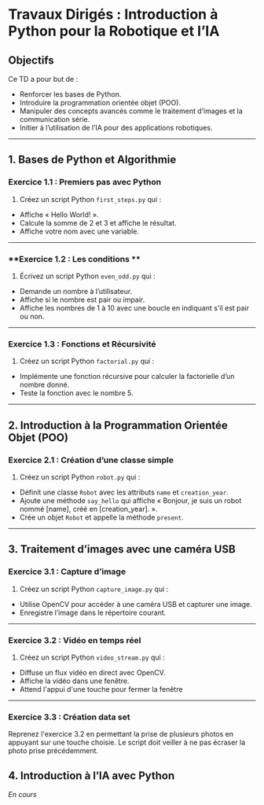 ﻿# Travaux Dirigés : Introduction à Python pour la Robotique et l’IA

  

## **Objectifs**

Ce TD a pour but de :

- Renforcer les bases de Python.
- Introduire la programmation orientée objet (POO).
- Manipuler des concepts avancés comme le traitement d’images et la communication série.
- Initier à l’utilisation de l’IA pour des applications robotiques.

---

## **1. Bases de Python et Algorithmie**

### **Exercice 1.1 : Premiers pas avec Python**

1. Créez un script Python `first_steps.py` qui :

- Affiche « Hello World! ».
- Calcule la somme de 2 et 3 et affiche le résultat.
- Affiche votre nom avec une variable.

---

### **Exercice 1.2 : Les conditions **

1. Écrivez un script Python `even_odd.py` qui :
- Demande un nombre à l’utilisateur.
- Affiche si le nombre est pair ou impair.
- Affiche les nombres de 1 à 10 avec une boucle en indiquant s'il est pair ou non.

---  

### **Exercice 1.3 : Fonctions et Récursivité**

1. Créez un script Python `factorial.py` qui :
- Implémente une fonction récursive pour calculer la factorielle d’un nombre donné.
- Teste la fonction avec le nombre 5.

--- 

## **2. Introduction à la Programmation Orientée Objet (POO)**

### **Exercice 2.1 : Création d’une classe simple**

1. Créez un script Python `robot.py` qui :

- Définit une classe `Robot` avec les attributs `name` et `creation_year`.
- Ajoute une méthode `say_hello` qui affiche « Bonjour, je suis un robot nommé [name], créé en [creation_year]. ».
- Crée un objet `Robot` et appelle la méthode `present`.

---


## **3. Traitement d’images avec une caméra USB**


### **Exercice 3.1 : Capture d’image**

1. Créez un script Python `capture_image.py` qui :
- Utilise OpenCV pour accéder à une caméra USB et capturer une image.
- Enregistre l’image dans le répertoire courant.


---

### **Exercice 3.2 : Vidéo en temps réel**

1. Créez un script Python `video_stream.py` qui :
- Diffuse un flux vidéo en direct avec OpenCV.
- Affiche la vidéo dans une fenêtre.  
- Attend l'appui d'une touche pour fermer la fenêtre

---
### **Exercice 3.3 : Création data set**

Reprenez l'exercice 3.2 en permettant la prise de plusieurs photos en appuyant sur une touche choisie. Le script doit veiller à ne pas écraser la photo prise précédemment.



## **4. Introduction à l’IA avec Python**


*En cours*
